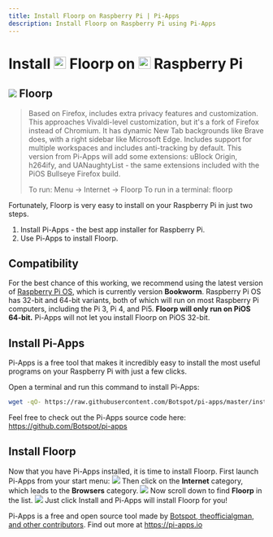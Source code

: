 ```yaml
---
title: Install Floorp on Raspberry Pi | Pi-Apps
description: Install Floorp on Raspberry Pi using Pi-Apps
---
```

<div class="simple-install-content content">

# Install <img src="/img/app-icons/Floorp/icon-64.png" height=24> Floorp on <img src=/img/other-icons/raspberrypi-icon.svg height=24> Raspberry Pi

## <img src="/img/app-icons/Floorp/icon-64.png"> Floorp
> Based on Firefox, includes extra privacy features and customization.
> This approaches Vivaldi-level customization, but it's a fork of Firefox instead of Chromium. It has dynamic New Tab backgrounds like Brave does, with a right sidebar like Microsoft Edge. Includes support for multiple workspaces and includes anti-tracking by default.
> This version from Pi-Apps will add some extensions: uBlock Origin, h264ify, and UANaughtyList - the same extensions included with the PiOS Bullseye Firefox build.
> 
> To run: Menu -> Internet -> Floorp
> To run in a terminal: floorp

Fortunately, Floorp is very easy to install on your Raspberry Pi in just two steps.
1. Install Pi-Apps - the best app installer for Raspberry Pi.
2. Use Pi-Apps to install Floorp.
</div>
<div class="simple-install-content content">

## Compatibility
For the best chance of this working, we recommend using the latest version of [Raspberry Pi OS](https://www.raspberrypi.com/software/), which is currently version **Bookworm**.
Raspberry Pi OS has 32-bit and 64-bit variants, both of which will run on most Raspberry Pi computers, including the Pi 3, Pi 4, and Pi5.
**Floorp will only run on PiOS 64-bit.** Pi-Apps will not let you install Floorp on PiOS 32-bit.
</div>
<div class="simple-install-content content">

## Install Pi-Apps

Pi-Apps is a free tool that makes it incredibly easy to install the most useful programs on your Raspberry Pi with just a few clicks.

Open a terminal and run this command to install Pi-Apps:
```bash
wget -qO- https://raw.githubusercontent.com/Botspot/pi-apps/master/install | bash
```
Feel free to check out the Pi-Apps source code here: https://github.com/Botspot/pi-apps
</div>
<div class="simple-install-content content">

## Install Floorp

Now that you have Pi-Apps installed, it is time to install Floorp.
First launch Pi-Apps from your start menu:
<img src="/img/start-menu.png">
Then click on the <b>Internet</b> category, which leads to the <b>Browsers</b> category.
<img src="/img/category-selections/Browsers.png">
Now scroll down to find <b>Floorp</b> in the list.
<img src="/img/app-icons/Floorp/app-selection.png">
Just click Install and Pi-Apps will install Floorp for you!
</div>
<div class="simple-install-content content">

Pi-Apps is a free and open source tool made by [Botspot, theofficialgman, and other contributors](/about/#contributors). Find out more at https://pi-apps.io
</div>

